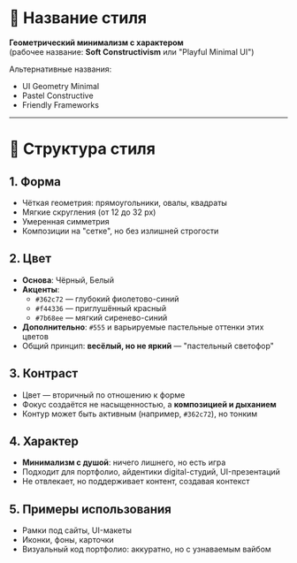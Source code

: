 
# 🎨 Название стиля

**Геометрический минимализм с характером**  
(рабочее название: **Soft Constructivism** или "Playful Minimal UI")

Альтернативные названия:
- UI Geometry Minimal
- Pastel Constructive
- Friendly Frameworks

---

# 🧩 Структура стиля

## 1. Форма
- Чёткая геометрия: прямоугольники, овалы, квадраты
- Мягкие скругления (от 12 до 32 px)
- Умеренная симметрия
- Композиции на "сетке", но без излишней строгости

## 2. Цвет
- **Основа**: Чёрный, Белый
- **Акценты**:
  - `#362c72` — глубокий фиолетово-синий
  - `#f44336` — приглушённый красный
  - `#7b68ee` — мягкий сиренево-синий
- **Дополнительно**: `#555` и варьируемые пастельные оттенки этих цветов
- Общий принцип: **весёлый, но не яркий** — "пастельный светофор"

## 3. Контраст
- Цвет — вторичный по отношению к форме
- Фокус создаётся не насыщенностью, а **композицией и дыханием**
- Контур может быть активным (например, `#362c72`), но тонким

## 4. Характер
- **Минимализм с душой**: ничего лишнего, но есть игра
- Подходит для портфолио, айдентики digital-студий, UI-презентаций
- Не отвлекает, но поддерживает контент, создавая контекст

## 5. Примеры использования
- Рамки под сайты, UI-макеты
- Иконки, фоны, карточки
- Визуальный код портфолио: аккуратно, но с узнаваемым вайбом
